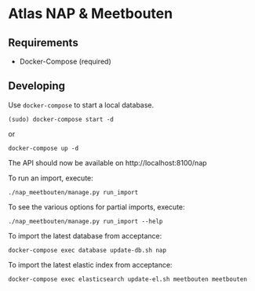 Atlas NAP & Meetbouten
======================


Requirements
------------

* Docker-Compose (required)


Developing
----------

Use `docker-compose` to start a local database.

	(sudo) docker-compose start -d

or

	docker-compose up -d

The API should now be available on http://localhost:8100/nap

To run an import, execute:

	./nap_meetbouten/manage.py run_import


To see the various options for partial imports, execute:

	./nap_meetbouten/manage.py run_import --help


To import the latest database from acceptance:

	docker-compose exec database update-db.sh nap
	
To import the latest elastic index from acceptance:

	docker-compose exec elasticsearch update-el.sh meetbouten meetbouten
